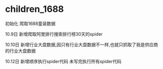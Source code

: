 # children_1688
初始化
爬取1688童装数据

10.9日 新增爬取阿里排行搜索排行榜30天的spider

10.10日 新增行业大盘数据,因只有行业大盘数据不一样,也就只抓取了我是供应商的行业大盘数据

10.12日 新增顺序执行spider代码 未写完执行所有spider代码
